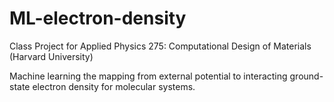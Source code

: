 # ML-electron-density

Class Project for Applied Physics 275: Computational Design of Materials (Harvard University)

Machine learning the mapping from external potential to interacting ground-state electron density for molecular systems. 
